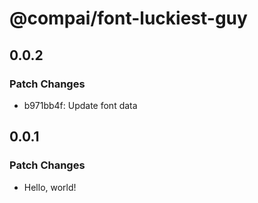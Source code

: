 # @compai/font-luckiest-guy

## 0.0.2

### Patch Changes

- b971bb4f: Update font data

## 0.0.1

### Patch Changes

- Hello, world!
